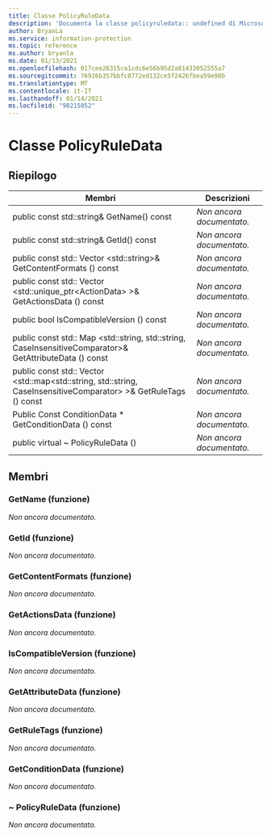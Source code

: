 ```yaml
---
title: Classe PolicyRuleData
description: 'Documenta la classe policyruledata:: undefined di Microsoft Information Protection (MIP) SDK.'
author: BryanLa
ms.service: information-protection
ms.topic: reference
ms.author: bryanla
ms.date: 01/13/2021
ms.openlocfilehash: 017cee26315ca1cdc6e56b95d2a81433052555a7
ms.sourcegitcommit: 76926b357bbfc8772ed132ce5f2426fbea59e98b
ms.translationtype: MT
ms.contentlocale: it-IT
ms.lasthandoff: 01/14/2021
ms.locfileid: "98215052"
---
```

# <a name="class-policyruledata"></a>Classe PolicyRuleData 
  
## <a name="summary"></a>Riepilogo
 Membri                        | Descrizioni                                
--------------------------------|---------------------------------------------
public const std::string& GetName() const  | _Non ancora documentato._
public const std::string& GetId() const  | _Non ancora documentato._
public const std:: Vector \<std::string\>& GetContentFormats () const  | _Non ancora documentato._
public const std:: Vector \<std::unique_ptr\<ActionData\> \>& GetActionsData () const  | _Non ancora documentato._
public bool IsCompatibleVersion () const  | _Non ancora documentato._
public const std:: Map \<std::string, std::string, CaseInsensitiveComparator\>& GetAttributeData () const  | _Non ancora documentato._
public const std:: Vector \<std::map\<std::string, std::string, CaseInsensitiveComparator\> \>& GetRuleTags () const  | _Non ancora documentato._
Public Const ConditionData * GetConditionData () const  | _Non ancora documentato._
public virtual ~ PolicyRuleData ()  | _Non ancora documentato._
  
## <a name="members"></a>Membri
  
### <a name="getname-function"></a>GetName (funzione)
_Non ancora documentato._

  
### <a name="getid-function"></a>GetId (funzione)
_Non ancora documentato._

  
### <a name="getcontentformats-function"></a>GetContentFormats (funzione)
_Non ancora documentato._

  
### <a name="getactionsdata-function"></a>GetActionsData (funzione)
_Non ancora documentato._

  
### <a name="iscompatibleversion-function"></a>IsCompatibleVersion (funzione)
_Non ancora documentato._

  
### <a name="getattributedata-function"></a>GetAttributeData (funzione)
_Non ancora documentato._

  
### <a name="getruletags-function"></a>GetRuleTags (funzione)
_Non ancora documentato._

  
### <a name="getconditiondata-function"></a>GetConditionData (funzione)
_Non ancora documentato._

  
### <a name="policyruledata-function"></a>~ PolicyRuleData (funzione)
_Non ancora documentato._
